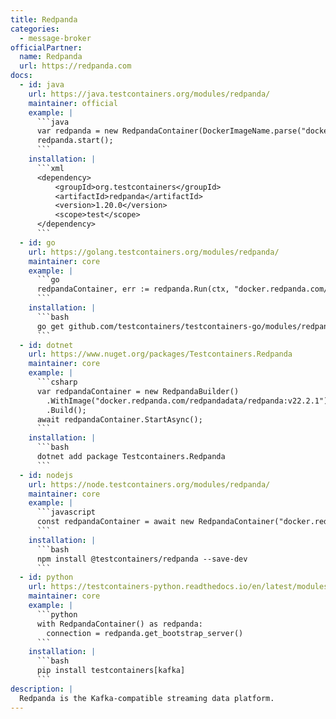 ```yaml
---
title: Redpanda
categories:
  - message-broker
officialPartner:
  name: Redpanda
  url: https://redpanda.com
docs:
  - id: java
    url: https://java.testcontainers.org/modules/redpanda/
    maintainer: official
    example: |
      ```java
      var redpanda = new RedpandaContainer(DockerImageName.parse("docker.redpanda.com/redpandadata/redpanda:v22.2.1"));
      redpanda.start();
      ```
    installation: |
      ```xml
      <dependency>
          <groupId>org.testcontainers</groupId>
          <artifactId>redpanda</artifactId>
          <version>1.20.0</version>
          <scope>test</scope>
      </dependency>
      ```
  - id: go
    url: https://golang.testcontainers.org/modules/redpanda/
    maintainer: core
    example: |
      ```go
      redpandaContainer, err := redpanda.Run(ctx, "docker.redpanda.com/redpandadata/redpanda:v23.1.7")
      ```
    installation: |
      ```bash
      go get github.com/testcontainers/testcontainers-go/modules/redpanda
      ```
  - id: dotnet
    url: https://www.nuget.org/packages/Testcontainers.Redpanda
    maintainer: core
    example: |
      ```csharp
      var redpandaContainer = new RedpandaBuilder()
        .WithImage("docker.redpanda.com/redpandadata/redpanda:v22.2.1")
        .Build();
      await redpandaContainer.StartAsync();
      ```
    installation: |
      ```bash
      dotnet add package Testcontainers.Redpanda
      ```
  - id: nodejs
    url: https://node.testcontainers.org/modules/redpanda/
    maintainer: core
    example: |
      ```javascript
      const redpandaContainer = await new RedpandaContainer("docker.redpanda.com/redpandadata/redpanda:v23.3.10").start();
      ```
    installation: |
      ```bash
      npm install @testcontainers/redpanda --save-dev
      ```
  - id: python
    url: https://testcontainers-python.readthedocs.io/en/latest/modules/kafka/README.html
    maintainer: core
    example: |
      ```python
      with RedpandaContainer() as redpanda:
        connection = redpanda.get_bootstrap_server()
      ```
    installation: |
      ```bash
      pip install testcontainers[kafka]
      ```
description: |
  Redpanda is the Kafka-compatible streaming data platform.
---
```

